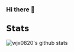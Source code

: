 ### Hi there 👋

## 𝗦𝘁𝗮𝘁𝘀

<div style="display: flex; justify content: space-between;">
<img alt="wjx0820's github stats" src="https://github-readme-stats.vercel.app/api?username=wjx0820&show_icons=true&include_all_commits=true">

